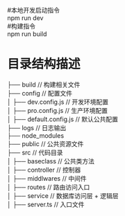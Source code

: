 #本地开发启动指令 \
npm run dev \
#构建指令 \
npm run build

# 目录结构描述
├── build                   // 构建相关文件 \
├── config                  // 配置文件 \
│   ├── dev.config.js       // 开发环境配置 \
│   ├── pro.config.js       // 生产环境配置 \
│   ├── default.config.js   // 默认公共配置 \
├── logs                    // 日志输出 \
├── node_modules \
├── public                  // 公共资源文件 \
├── src                     // 代码目录 \
│   ├── baseclass           // 公共类方法 \
│   ├── controller          // 控制器 \
│   ├── middlwares          // 中间件 \
│   ├── routes              // 路由访问入口 \
│   ├── service             // 数据库访问层 + 逻辑层 \
│   ├── server.ts           // 入口文件